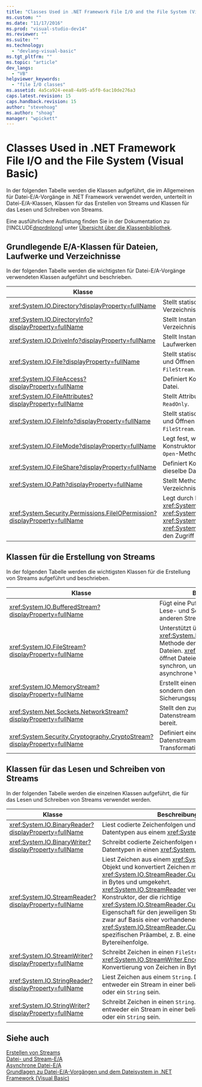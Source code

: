 ```yaml
---
title: "Classes Used in .NET Framework File I/O and the File System (Visual Basic) | Microsoft Docs"
ms.custom: ""
ms.date: "11/17/2016"
ms.prod: "visual-studio-dev14"
ms.reviewer: ""
ms.suite: ""
ms.technology: 
  - "devlang-visual-basic"
ms.tgt_pltfrm: ""
ms.topic: "article"
dev_langs: 
  - "VB"
helpviewer_keywords: 
  - "file I/O classes"
ms.assetid: 4a5ca924-eea8-4a95-a5f0-6ac10de276a3
caps.latest.revision: 15
caps.handback.revision: 15
author: "stevehoag"
ms.author: "shoag"
manager: "wpickett"
---
```

# Classes Used in .NET Framework File I/O and the File System (Visual Basic)
In der folgenden Tabelle werden die Klassen aufgeführt, die im Allgemeinen für Datei\-E\/A\-Vorgänge in .NET Framework verwendet werden, unterteilt in Datei\-E\/A\-Klassen, Klassen für das Erstellen von Streams und Klassen für das Lesen und Schreiben von Streams.  
  
 Eine ausführlichere Auflistung finden Sie in der Dokumentation zu [!INCLUDE[dnprdnlong](../../../../csharp/programming-guide/events/includes/dnprdnlong_md.md)] unter [Übersicht über die Klassenbibliothek](../Topic/.NET%20Framework%20Class%20Library%20Overview.md).  
  
## Grundlegende E\/A\-Klassen für Dateien, Laufwerke und Verzeichnisse  
 In der folgenden Tabelle werden die wichtigsten für Datei\-E\/A\-Vorgänge verwendeten Klassen aufgeführt und beschrieben.  
  
|Klasse|Beschreibung|  
|------------|------------------|  
|<xref:System.IO.Directory?displayProperty=fullName>|Stellt statische Methoden zum Erstellen, Verschieben und Auflisten von Verzeichnissen und Unterverzeichnissen zur Verfügung.|  
|<xref:System.IO.DirectoryInfo?displayProperty=fullName>|Stellt Instanzmethoden zum Erstellen, Verschieben und Auflisten von Verzeichnissen und Unterverzeichnissen zur Verfügung.|  
|<xref:System.IO.DriveInfo?displayProperty=fullName>|Stellt Instanzmethoden für das Erstellen, Verschieben und Auflisten von Laufwerken zur Verfügung.|  
|<xref:System.IO.File?displayProperty=fullName>|Stellt statische Methoden für das Erstellen, Kopieren, Löschen, Verschieben und Öffnen von Dateien zur Verfügung und unterstützt das Erstellen eines `FileStream`.|  
|<xref:System.IO.FileAccess?displayProperty=fullName>|Definiert Konstanten für Lese\-, Schreib\- oder Lese\-\/Schreibzugriff auf eine Datei.|  
|<xref:System.IO.FileAttributes?displayProperty=fullName>|Stellt Attribute für Dateien und Verzeichnisse bereit, z. B. `Archive`, `Hidden` und `ReadOnly`.|  
|<xref:System.IO.FileInfo?displayProperty=fullName>|Stellt statische Methoden für das Erstellen, Kopieren, Löschen, Verschieben und Öffnen von Dateien zur Verfügung und unterstützt das Erstellen eines `FileStream`.|  
|<xref:System.IO.FileMode?displayProperty=fullName>|Legt fest, wie eine Datei geöffnet wird.  Dieser Parameter wird in vielen der Konstruktoren für `FileStream` und `IsolatedStorageFileStream` sowie für die `Open`\-Methoden von <xref:System.IO.File> und <xref:System.IO.FileInfo> angegeben.|  
|<xref:System.IO.FileShare?displayProperty=fullName>|Definiert Konstanten, mit denen die Art des Zugriffs anderer Dateistreams auf dieselbe Datei festgelegt werden kann.|  
|<xref:System.IO.Path?displayProperty=fullName>|Stellt Methoden und Eigenschaften für die Verarbeitung von Verzeichniszeichenfolgen bereit.|  
|<xref:System.Security.Permissions.FileIOPermission?displayProperty=fullName>|Legt durch Definition der Berechtigungen <xref:System.Security.Permissions.FileIOPermissionAttribute.Read%2A>, <xref:System.Security.Permissions.FileIOPermissionAttribute.Write%2A>, <xref:System.Security.Permissions.FileIOPermissionAttribute.Append%2A> und <xref:System.Security.Permissions.FileIOPermissionAttribute.PathDiscovery%2A> den Zugriff auf Dateien und Ordner fest.|  
  
## Klassen für die Erstellung von Streams  
 In der folgenden Tabelle werden die wichtigsten Klassen für die Erstellung von Streams aufgeführt und beschrieben.  
  
|Klasse|Beschreibung|  
|------------|------------------|  
|<xref:System.IO.BufferedStream?displayProperty=fullName>|Fügt eine Pufferungsschicht für Lese\- und Schreibvorgänge in einem anderen Stream hinzu.|  
|<xref:System.IO.FileStream?displayProperty=fullName>|Unterstützt über die <xref:System.IO.FileStream.Seek%2A>\-Methode den zufälligen Zugriff auf Dateien.  <xref:System.IO.FileStream> öffnet Dateien standardmäßig synchron, unterstützt aber auch asynchrone Vorgänge.|  
|<xref:System.IO.MemoryStream?displayProperty=fullName>|Erstellt einen Stream, der keine Datei, sondern den Arbeitsspeicher als Sicherungsspeicher verwendet.|  
|<xref:System.Net.Sockets.NetworkStream?displayProperty=fullName>|Stellt den zugrunde liegenden Datenstream für den Netzwerkzugriff bereit.|  
|<xref:System.Security.Cryptography.CryptoStream?displayProperty=fullName>|Definiert einen Stream, der Datenstreams mit kryptografischen Transformationen verknüpft.|  
  
## Klassen für das Lesen und Schreiben von Streams  
 In der folgenden Tabelle werden die einzelnen Klassen aufgeführt, die für das Lesen und Schreiben von Streams verwendet werden.  
  
|**Klasse**|**Beschreibung**|  
|----------------|----------------------|  
|<xref:System.IO.BinaryReader?displayProperty=fullName>|Liest codierte Zeichenfolgen und primitive Datentypen aus einem <xref:System.IO.FileStream>.|  
|<xref:System.IO.BinaryWriter?displayProperty=fullName>|Schreibt codierte Zeichenfolgen und primitive Datentypen in einen <xref:System.IO.FileStream>.|  
|<xref:System.IO.StreamReader?displayProperty=fullName>|Liest Zeichen aus einem <xref:System.IO.FileStream>\-Objekt und konvertiert Zeichen mithilfe von <xref:System.IO.StreamReader.CurrentEncoding%2A> in Bytes und umgekehrt.  <xref:System.IO.StreamReader> verfügt über einen Konstruktor, der die richtige <xref:System.IO.StreamReader.CurrentEncoding%2A>\-Eigenschaft für den jeweiligen Stream ermittelt, und zwar auf Basis einer vorhandenen <xref:System.IO.StreamReader.CurrentEncoding%2A>\-spezifischen Präambel, z. B. einer Markierung für die Bytereihenfolge.|  
|<xref:System.IO.StreamWriter?displayProperty=fullName>|Schreibt Zeichen in einen `FileStream`. Dabei wird <xref:System.IO.StreamWriter.Encoding%2A> für die Konvertierung von Zeichen in Bytes verwendet.|  
|<xref:System.IO.StringReader?displayProperty=fullName>|Liest Zeichen aus einem `String`.  Die Ausgabe kann entweder ein Stream in einer beliebigen Codierung oder ein `String` sein.|  
|<xref:System.IO.StringWriter?displayProperty=fullName>|Schreibt Zeichen in einen `String`.  Die Ausgabe kann entweder ein Stream in einer beliebigen Codierung oder ein `String` sein.|  
  
## Siehe auch  
 [Erstellen von Streams](../Topic/Composing%20Streams.md)   
 [Datei\- und Stream\-E\/A](../Topic/File%20and%20Stream%20I-O.md)   
 [Asynchrone Datei\-E\/A](../Topic/Asynchronous%20File%20I-O.md)   
 [Grundlagen zu Datei\-E\/A\-Vorgängen und dem Dateisystem in .NET Framework \(Visual Basic\)](../../../../visual-basic/developing-apps/programming/drives-directories-files/basics-of-net-framework-file-io-and-the-file-system.md)